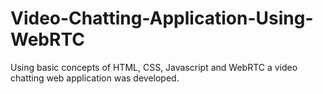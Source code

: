 # Video-Chatting-Application-Using-WebRTC
Using basic concepts of HTML, CSS, Javascript and WebRTC a video chatting web application was developed. 
